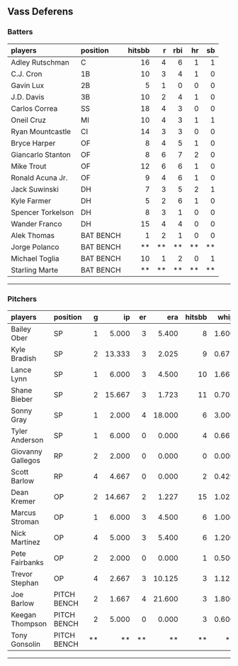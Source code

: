 ## Vass Deferens

### Batters

 
|players           |position  | hitsbb|  r| rbi| hr| sb| 
|:-----------------|:---------|------:|--:|---:|--:|--:| 
|Adley Rutschman   |C         |     16|  4|   6|  1|  1| 
|C.J. Cron         |1B        |     10|  3|   4|  1|  0| 
|Gavin Lux         |2B        |      5|  1|   0|  0|  0| 
|J.D. Davis        |3B        |     10|  2|   4|  1|  0| 
|Carlos Correa     |SS        |     18|  4|   3|  0|  0| 
|Oneil Cruz        |MI        |     10|  4|   3|  1|  1| 
|Ryan Mountcastle  |CI        |     14|  3|   3|  0|  0| 
|Bryce Harper      |OF        |      8|  4|   5|  1|  0| 
|Giancarlo Stanton |OF        |      8|  6|   7|  2|  0| 
|Mike Trout        |OF        |     12|  6|   6|  1|  0| 
|Ronald Acuna Jr.  |OF        |      9|  4|   6|  1|  0| 
|Jack Suwinski     |DH        |      7|  3|   5|  2|  1| 
|Kyle Farmer       |DH        |      5|  2|   6|  1|  0| 
|Spencer Torkelson |DH        |      8|  3|   1|  0|  0| 
|Wander Franco     |DH        |     15|  4|   4|  0|  0| 
|Alek Thomas       |BAT BENCH |      1|  2|   1|  0|  0| 
|Jorge Polanco     |BAT BENCH |     **| **|  **| **| **| 
|Michael Toglia    |BAT BENCH |     10|  1|   2|  0|  1| 
|Starling Marte    |BAT BENCH |     **| **|  **| **| **| 


* * *

### Pitchers

 
|players           |position    |  g|     ip| er|    era| hitsbb|  whip| so|  w| sv| 
|:-----------------|:-----------|--:|------:|--:|------:|------:|-----:|--:|--:|--:| 
|Bailey Ober       |SP          |  1|  5.000|  3|  5.400|      8| 1.600|  3|  0|  0| 
|Kyle Bradish      |SP          |  2| 13.333|  3|  2.025|      9| 0.675| 13|  1|  0| 
|Lance Lynn        |SP          |  1|  6.000|  3|  4.500|     10| 1.667|  3|  0|  0| 
|Shane Bieber      |SP          |  2| 15.667|  3|  1.723|     11| 0.702| 11|  2|  0| 
|Sonny Gray        |SP          |  1|  2.000|  4| 18.000|      6| 3.000|  1|  0|  0| 
|Tyler Anderson    |SP          |  1|  6.000|  0|  0.000|      4| 0.667|  6|  0|  0| 
|Giovanny Gallegos |RP          |  2|  2.000|  0|  0.000|      0| 0.000|  3|  0|  1| 
|Scott Barlow      |RP          |  4|  4.667|  0|  0.000|      2| 0.429|  6|  0|  3| 
|Dean Kremer       |OP          |  2| 14.667|  2|  1.227|     15| 1.023|  9|  1|  0| 
|Marcus Stroman    |OP          |  1|  6.000|  3|  4.500|      6| 1.000|  7|  0|  0| 
|Nick Martinez     |OP          |  4|  5.000|  3|  5.400|      6| 1.200|  4|  0|  0| 
|Pete Fairbanks    |OP          |  2|  2.000|  0|  0.000|      1| 0.500|  4|  0|  1| 
|Trevor Stephan    |OP          |  4|  2.667|  3| 10.125|      3| 1.125|  3|  0|  0| 
|Joe Barlow        |PITCH BENCH |  2|  1.667|  4| 21.600|      3| 1.800|  2|  0|  0| 
|Keegan Thompson   |PITCH BENCH |  2|  5.000|  0|  0.000|      3| 0.600|  9|  1|  0| 
|Tony Gonsolin     |PITCH BENCH | **|     **| **|     **|     **|    **| **| **| **| 


* * *


